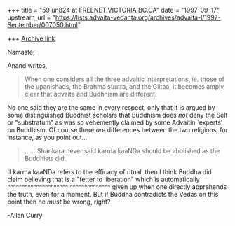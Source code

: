 +++
title = "59 un824 at FREENET.VICTORIA.BC.CA"
date = "1997-09-17"
upstream_url = "https://lists.advaita-vedanta.org/archives/advaita-l/1997-September/007050.html"

+++
[Archive link](https://lists.advaita-vedanta.org/archives/advaita-l/1997-September/007050.html)

Namaste,

Anand writes,

>  When one considers all the three advaitic interpretations, ie. those
>  of the upanishads, the Brahma suutra, and the Giitaa, it becomes amply clear
>  that advaita and Budhhism are different.
>

No one said they are the same in every respect, only that it is argued by
some distinguished Buddhist scholars that Buddhism does *not* deny the Self
or "substratum" as was so vehemently claimed by some Advaitin `experts' on
Buddhism. Of course there *are* differences between the two religions, for
instance, as you point out...

>.......Shankara never said karma kaaNDa
>  should be abolished as the Buddhists did.

If karma kaaNDa refers to the efficacy of ritual, then I think Buddha did
claim believing that is a "fetter to liberation" which is automatically
                           ^^^^^^^^^^^^^^^^^^^^^          ^^^^^^^^^^^^^^
given up when one directly apprehends the truth, even for a moment. But if
Buddha contradicts the Vedas on this point then he *must* be wrong, right?

-Allan Curry

